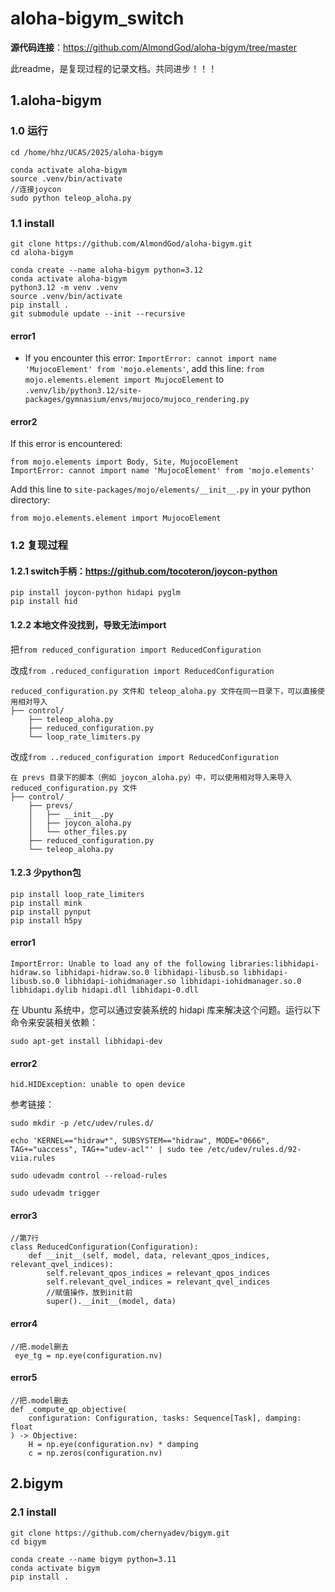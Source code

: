 # aloha-bigym_switch
**源代码连接**：https://github.com/AlmondGod/aloha-bigym/tree/master

此readme，是复现过程的记录文档。共同进步！！！

## 1.aloha-bigym
### 1.0 运行
```
cd /home/hhz/UCAS/2025/aloha-bigym

conda activate aloha-bigym
source .venv/bin/activate
//连接joycon
sudo python teleop_aloha.py
```

### 1.1 install
```
git clone https://github.com/AlmondGod/aloha-bigym.git
cd aloha-bigym

conda create --name aloha-bigym python=3.12
conda activate aloha-bigym
python3.12 -m venv .venv
source .venv/bin/activate
pip install .
git submodule update --init --recursive   
```
#### error1
- If you encounter this error: `ImportError: cannot import name 'MujocoElement' from 'mojo.elements'`, add this line: 
`from mojo.elements.element import MujocoElement` 
to `.venv/lib/python3.12/site-packages/gymnasium/envs/mujoco/mujoco_rendering.py`
#### error2
If this error is encountered: 

```
from mojo.elements import Body, Site, MujocoElement
ImportError: cannot import name 'MujocoElement' from 'mojo.elements'
```

Add this line to `site-packages/mojo/elements/__init__.py` in your python directory:

`from mojo.elements.element import MujocoElement`



### 1.2 复现过程
#### 1.2.1 switch手柄：https://github.com/tocoteron/joycon-python
```
pip install joycon-python hidapi pyglm
pip install hid
```

#### 1.2.2 本地文件没找到，导致无法import
把`from reduced_configuration import ReducedConfiguration`

改成`from .reduced_configuration import ReducedConfiguration
`
```
reduced_configuration.py 文件和 teleop_aloha.py 文件在同一目录下，可以直接使用相对导入
├── control/
    ├── teleop_aloha.py
    ├── reduced_configuration.py
    └── loop_rate_limiters.py
```
改成`from ..reduced_configuration import ReducedConfiguration`
```
在 prevs 目录下的脚本（例如 joycon_aloha.py）中，可以使用相对导入来导入 reduced_configuration.py 文件
├── control/
    ├── prevs/
    │   ├── __init__.py
    │   ├── joycon_aloha.py
    │   └── other_files.py
    ├── reduced_configuration.py
    └── teleop_aloha.py
```
#### 1.2.3 少python包
```
pip install loop_rate_limiters
pip install mink
pip install pynput
pip install h5py
```
#### error1
`ImportError: Unable to load any of the following libraries:libhidapi-hidraw.so libhidapi-hidraw.so.0 libhidapi-libusb.so libhidapi-libusb.so.0 libhidapi-iohidmanager.so libhidapi-iohidmanager.so.0 libhidapi.dylib hidapi.dll libhidapi-0.dll`

在 Ubuntu 系统中，您可以通过安装系统的 hidapi 库来解决这个问题。运行以下命令来安装相关依赖：
```
sudo apt-get install libhidapi-dev
```
#### error2
`hid.HIDException: unable to open device`

参考链接：

```
sudo mkdir -p /etc/udev/rules.d/

echo 'KERNEL=="hidraw*", SUBSYSTEM=="hidraw", MODE="0666", TAG+="uaccess", TAG+="udev-acl"' | sudo tee /etc/udev/rules.d/92-viia.rules

sudo udevadm control --reload-rules

sudo udevadm trigger
```
#### error3

```
//第7行
class ReducedConfiguration(Configuration):
    def __init__(self, model, data, relevant_qpos_indices, relevant_qvel_indices):
        self.relevant_qpos_indices = relevant_qpos_indices
        self.relevant_qvel_indices = relevant_qvel_indices
        //赋值操作，放到init前
        super().__init__(model, data)
```
#### error4

```
//把.model删去
 eye_tg = np.eye(configuration.nv)
```
#### error5

```
//把.model删去
def _compute_qp_objective(
    configuration: Configuration, tasks: Sequence[Task], damping: float
) -> Objective:
    H = np.eye(configuration.nv) * damping
    c = np.zeros(configuration.nv)
```

## 2.bigym

### 2.1 install
```
git clone https://github.com/chernyadev/bigym.git
cd bigym

conda create --name bigym python=3.11
conda activate bigym
pip install .
```
